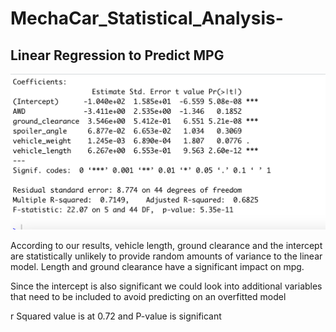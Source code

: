 # MechaCar_Statistical_Analysis-

## Linear Regression to Predict MPG
![Linear Model](lm.png)

According to our results, vehicle length, ground clearance and the intercept are statistically unlikely to provide random amounts of variance to the linear model. Length and ground clearance have a significant impact on mpg. 

Since the intercept is also significant we could look into additional variables that need to be included to avoid predicting on an  overfitted model 

r Squared value is at 0.72 and  P-value is significant


